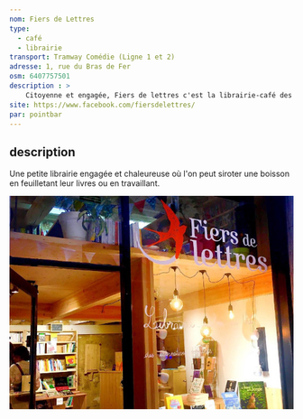 ```yaml
---
nom: Fiers de Lettres
type: 
  - café
  - librairie
transport: Tramway Comédie (Ligne 1 et 2)
adresse: 1, rue du Bras de Fer
osm: 6407757501
description : >
    Citoyenne et engagée, Fiers de lettres c'est la librairie-café des alternatives durables de Montpellier.
site: https://www.facebook.com/fiersdelettres/
par: pointbar
---
```


## description

Une petite librairie engagée et chaleureuse où l'on peut siroter une boisson en feuilletant leur livres ou en travaillant.

![Fiers de Lettres](./media/fiers-de-lettres.jpg)
